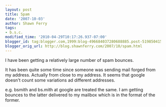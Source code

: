 ```yaml
---
layout: post
title: Spam
date: '2007-10-03'
author: Shawn Ferry
tags:
- b.s.c.
modified_time: '2010-04-29T10:17:26.937-07:00'
blogger_id: tag:blogger.com,1999:blog-496684037280688885.post-5198504150422347595
blogger_orig_url: http://blog.shawnferry.com/2007/10/spam.html
---
```


I have been getting a relatively large number of spam bounces.

It has been quite some time since someone was sending mail forged from my
address. Actually from close to my address. It seems that google doesn't count
some variations ad different addresses.

e.g. bsmith and bs.mith at google are treated the same. I am getting bounces
to the latter delivered to my mailbox which is in the format of the former.

